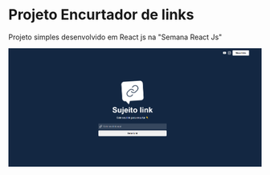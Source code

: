 # Projeto Encurtador de links



Projeto simples desenvolvido em React js na "Semana React Js" 





![Print](ProjetoLink.PNG)
